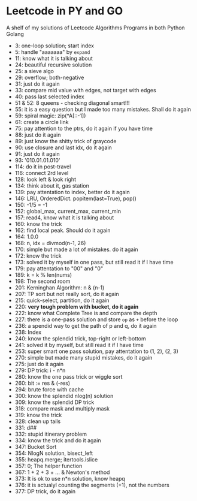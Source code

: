 # Leetcode in PY and GO
A shelf of my solutions of Leetcode Algorithms Programs in both Python Golang

* 3: one-loop solution; start index
* 5: handle "aaaaaaa" by `expand` 
* 11: know what it is talking about
* 24: beautiful recursive solution
* 25: a sieve algo
* 29: overflow; both-negative
* 31: just do it again
* 33: compare mid value with edges, not target with edges
* 40: pass last selected index
* 51 & 52: 8 queens - checking diagonal smart!!!
* 55: it is a easy question but I made too many mistakes. Shall do it again
* 59: spiral magic: zip(*A[::-1])
* 61: create a circle link
* 75: pay attention to the ptrs, do it again if you have time
* 88: just do it again
* 89: just know the shitty trick of graycode
* 90: use closure and last idx, do it again
* 91: just do it again
* 93: '010.01.01.010'
* 114: do it in post-travel
* 116: connect 2rd level
* 128: look left & look right
* 134: think about it, gas station
* 139: pay attentation to index, better do it again
* 146: LRU, OrderedDict. popitem(last=True), pop()
* 150: -1/5 = -1
* 152: global_max, current_max, current_min
* 157: read4, know what it is talking about
* 160: know the trick
* 162: find local peak. Should do it again
* 164: 1.0.0
* 168: n, idx = divmod(n-1, 26)
* 170: simple but made a lot of mistakes. do it again
* 172: know the trick
* 173: solved it by myself in one pass, but still read it if I have time
* 179: pay attentation to "00" and "0"
* 189: k = k % len(nums)
* 198: The second room
* 201: Kerninghan Algorithm: n & (n-1)
* 207: TP sort but not really sort, do it again
* 215: quick-select, partition, do it again
* 220: **very tough problem with bucket, do it again**
* 222: know what Complete Tree is and compare the depth
* 227: there is a one-pass solution and store `op` as `+` before the loop
* 236: a spendid way to get the path of p and q, do it again
* 238: Index
* 240: know the splendid trick, top-right or left-bottom
* 241: solved it by myself, but still read it if I have time
* 253: super smart one pass solution, pay attentation to (1, 2), (2, 3)
* 270: simple but made many stupid mistakes, do it again
* 275: just do it again
* 279: DP trick: i - n*n
* 280: know the one pass trick or wiggle sort
* 260: bit := res & (-res)
* 294: brute force with cache
* 300: know the splendid nlog(n) solution
* 309: know the splendid DP trick
* 318: compare mask and multiply mask
* 319: know the trick
* 328: clean up tails
* 331: d##
* 332: stupid itinerary problem
* 334: know the trick and do it again
* 347: Bucket Sort
* 354: NlogN solution, bisect_left
* 355: heapq.merge; itertools.islice
* 357: 0; The helper function
* 367: 1 + 2 + 3 + ... & Newton's method
* 373: It is ok to use n*n solution, know heapq
* 376: it is actualyl counting the segments (+1), not the numbers
* 377: DP trick, do it again
